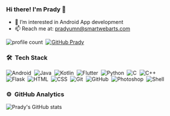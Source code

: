 ### Hi there! I'm Prady 👋
- 👀 I’m interested in Android App development
- 📫 Reach me at: pradyumn@smartwebarts.com

![profile count](https://komarev.com/ghpvc/?username=pradyxswa&color=blueviolet)&nbsp;
[![GitHub Prady](https://img.shields.io/github/followers/pradyxswa?label=follow&style=social)](https://github.com/pradyxswa)&nbsp;

### 🛠 &nbsp;Tech Stack

![Android](https://img.shields.io/badge/-Android-05122A?style=flat&logo=Android)&nbsp;
![Java](https://img.shields.io/badge/-Java-05122A?style=flat&logo=Java&logoColor=FFA518)&nbsp;
![Kotlin](https://img.shields.io/badge/-Kotlin-05122A?style=flat&logo=Kotlin)&nbsp;
![Flutter](https://img.shields.io/badge/-Flutter-05122A?style=flat&logo=Flutter)&nbsp;
![Python](https://img.shields.io/badge/-Python-05122A?style=flat&logo=python)&nbsp;
![C](https://img.shields.io/badge/-C-05122A?style=flat&logo=C&logoColor=A8B9CC)&nbsp;
![C++](https://img.shields.io/badge/-C++-05122A?style=flat&logo=C%2B%2B&logoColor=00599C)&nbsp;\
![Flask](https://img.shields.io/badge/-Flask-05122A?style=flat&logo=flask)&nbsp;
![HTML](https://img.shields.io/badge/-HTML-05122A?style=flat&logo=HTML5)&nbsp;
![CSS](https://img.shields.io/badge/-CSS-05122A?style=flat&logo=CSS3&logoColor=1572B6)&nbsp;
![Git](https://img.shields.io/badge/-Git-05122A?style=flat&logo=git)&nbsp;
![GitHub](https://img.shields.io/badge/-GitHub-05122A?style=flat&logo=github)&nbsp;
![Photoshop](https://img.shields.io/badge/-Photoshop-05122A?style=flat&logo=adobe-photoshop)&nbsp;
![Shell](https://img.shields.io/badge/-Shell-05122A?style=flat&logo=Shell)&nbsp;

### ⚙️ &nbsp;GitHub Analytics

![Prady's GitHub stats](https://github-readme-stats.vercel.app/api?username=pradyxswa&theme=buefy&show_icons=true&count_private=true&show_icons=true)

<!-- <p align="center">
<a href="https://github.com/pradyx">
  <img height="180em" src="https://github-readme-stats-eight-theta.vercel.app/api?username=pradyxswa&show_icons=true&theme=buefy&include_all_commits=true&count_private=true"/>
  <img height="180em" src="https://github-readme-stats-eight-theta.vercel.app/api/top-langs/?username=pradyxswa&layout=compact&langs_count=8&theme=buefy"/>
</a>
</p> -->
